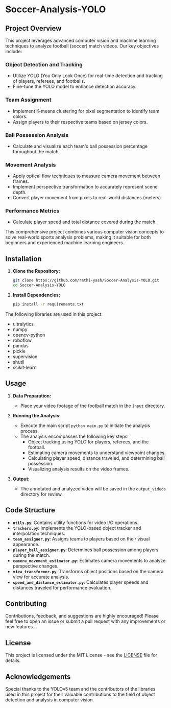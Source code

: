 # Soccer-Analysis-YOLO
## Project Overview

This project leverages advanced computer vision and machine learning techniques to analyze football (soccer) match videos. Our key objectives include:

### Object Detection and Tracking
- Utilize YOLO (You Only Look Once) for real-time detection and tracking of players, referees, and footballs.
- Fine-tune the YOLO model to enhance detection accuracy.

### Team Assignment
- Implement K-means clustering for pixel segmentation to identify team colors.
- Assign players to their respective teams based on jersey colors.

### Ball Possession Analysis
- Calculate and visualize each team's ball possession percentage throughout the match.

### Movement Analysis
- Apply optical flow techniques to measure camera movement between frames.
- Implement perspective transformation to accurately represent scene depth.
- Convert player movement from pixels to real-world distances (meters).

### Performance Metrics
- Calculate player speed and total distance covered during the match.

This comprehensive project combines various computer vision concepts to solve real-world sports analysis problems, making it suitable for both beginners and experienced machine learning engineers.


## Installation

1. **Clone the Repository:**

   ```bash
   git clone https://github.com/rathi-yash/Soccer-Analysis-YOLO.git
   cd Soccer-Analysis-YOLO
   ```

2. **Install Dependencies:**
   ```bash
   pip install -r requirements.txt
   ```

The following libraries are used in this project:

- ultralytics
- numpy
- opencv-python
- roboflow
- pandas
- pickle
- supervision
- shutil
- scikit-learn

## Usage

1. **Data Preparation:**

   - Place your video footage of the football match in the `input` directory.

2. **Running the Analysis:**

   - Execute the main script `python main.py` to initiate the analysis process.
   - The analysis encompasses the following key steps:
     - Object tracking using YOLO for players, referees, and the football.
     - Estimating camera movements to understand viewpoint changes.
     - Calculating player speed, distance traveled, and determining ball possession.
     - Visualizing analysis results on the video frames.

3. **Output:**
   - The annotated and analyzed video will be saved in the `output_videos` directory for review.

## Code Structure

- **`utils.py`**: Contains utility functions for video I/O operations.
- **`trackers.py`**: Implements the YOLO-based object tracker and interpolation techniques.
- **`team_assigner.py`**: Assigns teams to players based on their visual appearance.
- **`player_ball_assigner.py`**: Determines ball possession among players during the match.
- **`camera_movement_estimator.py`**: Estimates camera movements to analyze perspective changes.
- **`view_transformer.py`**: Transforms object positions based on the camera view for accurate analysis.
- **`speed_and_distance_estimator.py`**: Calculates player speeds and distances traveled for performance evaluation.

## Contributing

Contributions, feedback, and suggestions are highly encouraged! Please feel free to open an issue or submit a pull request with any improvements or new features.

## License

This project is licensed under the MIT License - see the [LICENSE](LICENSE) file for details.

## Acknowledgements

Special thanks to the YOLOv5 team and the contributors of the libraries used in this project for their valuable contributions to the field of object detection and analysis in computer vision.